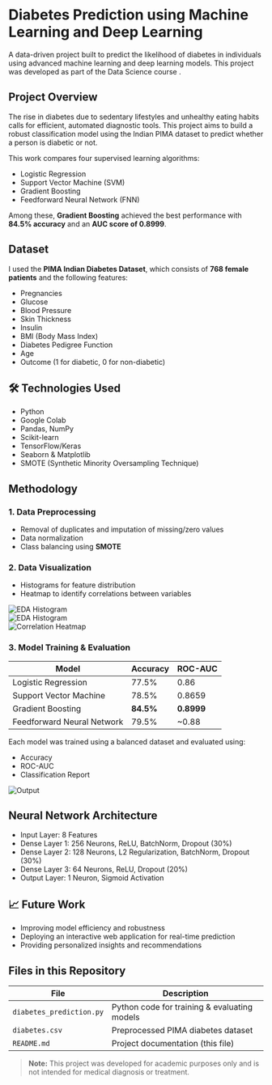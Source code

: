 #  Diabetes Prediction using Machine Learning and Deep Learning

A data-driven project built to predict the likelihood of diabetes in individuals using advanced machine learning and deep learning models. This project was developed as part of the Data Science course .

## Project Overview

The rise in diabetes due to sedentary lifestyles and unhealthy eating habits calls for efficient, automated diagnostic tools. This project aims to build a robust classification model using the Indian PIMA dataset to predict whether a person is diabetic or not.

This work compares four supervised learning algorithms:

- Logistic Regression
- Support Vector Machine (SVM)
- Gradient Boosting
- Feedforward Neural Network (FNN)

Among these, **Gradient Boosting** achieved the best performance with **84.5% accuracy** and an **AUC score of 0.8999**.

##  Dataset

I used the **PIMA Indian Diabetes Dataset**, which consists of **768 female patients** and the following features:

- Pregnancies
- Glucose
- Blood Pressure
- Skin Thickness
- Insulin
- BMI (Body Mass Index)
- Diabetes Pedigree Function
- Age
- Outcome (1 for diabetic, 0 for non-diabetic)

## 🛠️ Technologies Used

- Python
- Google Colab
- Pandas, NumPy
- Scikit-learn
- TensorFlow/Keras
- Seaborn & Matplotlib
- SMOTE (Synthetic Minority Oversampling Technique)

##  Methodology

### 1. Data Preprocessing
- Removal of duplicates and imputation of missing/zero values
- Data normalization
- Class balancing using **SMOTE**

### 2. Data Visualization
- Histograms for feature distribution
- Heatmap to identify correlations between variables

![EDA Histogram](figures/Plot1.png)  
![EDA Histogram](figures/plot2.png)  
![Correlation Heatmap](figures/correlationmap.png)

### 3. Model Training & Evaluation

| Model                 | Accuracy | ROC-AUC |
|----------------------|----------|---------|
| Logistic Regression  | 77.5%    | 0.86    |
| Support Vector Machine | 78.5%    | 0.8659  |
| Gradient Boosting    | **84.5%** | **0.8999** |
| Feedforward Neural Network | 79.5%    | ~0.88    |

Each model was trained using a balanced dataset and evaluated using:
- Accuracy
- ROC-AUC
- Classification Report

![Output](figures/Output.png)

##  Neural Network Architecture

- Input Layer: 8 Features
- Dense Layer 1: 256 Neurons, ReLU, BatchNorm, Dropout (30%)
- Dense Layer 2: 128 Neurons, L2 Regularization, BatchNorm, Dropout (30%)
- Dense Layer 3: 64 Neurons, ReLU, Dropout (20%)
- Output Layer: 1 Neuron, Sigmoid Activation

## 📈 Future Work

- Improving model efficiency and robustness
- Deploying an interactive web application for real-time prediction
- Providing personalized insights and recommendations


## Files in this Repository

| File                 | Description                                 |
|----------------------|---------------------------------------------|
| `diabetes_prediction.py` | Python code for training & evaluating models |
| `diabetes.csv`           | Preprocessed PIMA diabetes dataset         |
| `README.md`              | Project documentation (this file)         |


> **Note:** This project was developed for academic purposes only and is not intended for medical diagnosis or treatment.
